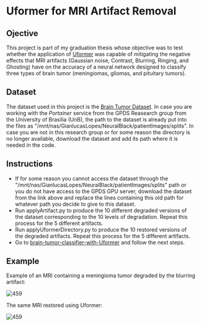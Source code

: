 # Uformer for MRI Artifact Removal


## Ojective

This project is part of my graduation thesis whose objective was to test whether the application of [Uformer](https://github.com/ZhendongWang6/Uformer) was capable of mitigating the negative effects that MRI artifacts (Gaussian noise, Contrast, Blurring, Ringing, and Ghosting) have on the accuracy of a neural network designed to classify three types of brain tumor (meningiomas, gliomas, and pituitary tumors).


## Dataset

The dataset used in this project is the [Brain Tumor Dataset](https://figshare.com/articles/dataset/brain_tumor_dataset/1512427). In case you are working with the _Portainer_ service from the GPDS Reasearch group from the University of Brasília (UnB), the path to the dataset is already put into the files as "/mnt/nas/GianlucasLopes/NeuralBlack/patientImages/splits". In case you are not in this research group or for some reason the directory is no longer available, download the dataset and add its path where it is needed in the code.


## Instructions

* If for some reason you cannot access the dataset through the "/mnt/nas/GianlucasLopes/NeuralBlack/patientImages/splits" path or you do not have access to the GPDS GPU server, download the dataset from the link above and replace the lines containing this old path for whatever path you decide to give to this dataset.
* Run applyArtifact.py to produce the 10 different degraded versions of the dataset corresponding to the 10 levels of degradation. Repeat this process for the 5 different artifacts.
* Run applyUformerDirectory.py to produce the 10 restored versions of the degraded artifacts. Repeat this process for the 5 different artifacts.
* Go to [brain-tumor-classifier-with-Uformer](https://github.com/tuliotrefzger/brain-tumor-classifier-with-Uformer) and follow the next steps.


## Example

Example of an MRI containing a meningioma tumor degraded by the blurring artifact:

![459](https://user-images.githubusercontent.com/51811381/203669843-e6022cc2-ddcf-4817-a9cb-5777bcd955d4.png)

The same MRI restored using Uformer:

![459](https://user-images.githubusercontent.com/51811381/203669989-211b262e-aaa4-48d4-a064-79672286200e.png)
